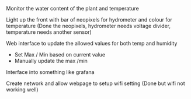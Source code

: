 Monitor the water content of the plant and temperature

Light up the front with bar of neopixels for hydrometer and colour for temperature (Done the neopixels, hydrometer needs voltage divider, temperature needs another sensor)

Web interface to update the allowed values for both temp and humidity
* Set Max / Min based on current value
* Manually update the max /min


Interface into something like grafana

Create network and allow webpage to setup wifi setting (Done but wifi not working well)



